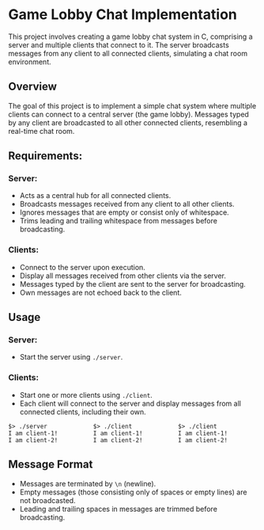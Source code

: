 # Game Lobby Chat Implementation
This project involves creating a game lobby chat system in C, comprising a server and multiple clients that connect to it. The server broadcasts messages from any client to all connected clients, simulating a chat room environment.

## Overview
The goal of this project is to implement a simple chat system where multiple clients can connect to a central server (the game lobby). Messages typed by any client are broadcasted to all other connected clients, resembling a real-time chat room.

## Requirements: 
### Server:
* Acts as a central hub for all connected clients.
* Broadcasts messages received from any client to all other clients.
* Ignores messages that are empty or consist only of whitespace.
* Trims leading and trailing whitespace from messages before broadcasting.
### Clients:
* Connect to the server upon execution.
* Display all messages received from other clients via the server.
* Messages typed by the client are sent to the server for broadcasting.
* Own messages are not echoed back to the client.
## Usage
### Server:
* Start the server using `./server`.
### Clients:
* Start one or more clients using `./client`.
* Each client will connect to the server and display messages from all connected clients, including their own.
```shell
$> ./server             $> ./client             $> ./client
I am client-1!          I am client-1!          I am client-1!
I am client-2!          I am client-2!          I am client-2!
```
## Message Format
* Messages are terminated by `\n` (newline).
* Empty messages (those consisting only of spaces or empty lines) are not broadcasted.
* Leading and trailing spaces in messages are trimmed before broadcasting.